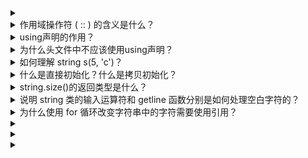 <details>
  <summary></summary>
  
  ```
  ```
</details>

<details>
  <summary>作用域操作符 ( :: ) 的含义是什么？</summary>
  
  ```
  编译器应该从左侧命名空间所示的作用域中寻找右侧那个名字。
  ```
</details>

<details>
  <summary>using声明的作用？</summary>
  
  ```
  使用using声明后就无须专门的前缀也能使用所需要的名字。
  ```
</details>

<details>
  <summary>为什么头文件中不应该使用using声明？</summary>
  
  ```
  using声明引入了命名空间内的一个成员。头文件的内容会拷贝到所有引用它的文件中去。
  
  如果头文件中有某个using声明，那么每个使用该头文件的文件都会有这个声明。如果有两个不同命名空间中的成员名是相同的，就会造成命名冲突。
  ```
</details>

<details>
  <summary>如何理解 string s(5, 'c')？</summary>
  
  ```
  string s(5, 'c') 的意思是初始化一为由连续5个字符'c'组成的字符串。
  ```
</details>

<details>
  <summary>什么是直接初始化？什么是拷贝初始化？</summary>
  
  ```
  拷贝初始化是使用等号(=)来初始化一个变量，编译器把右侧的初始值拷贝到新创建的对象中去。
  
  直接初始化是不使用等号的初始化。
  ```
</details>

<details>
  <summary>string.size()的返回类型是什么？</summary>
  
  ```
  string.size() 的返回类型是 size_type (size_t)。
  
  size_t 是 unsigned int 类型的别名。
  ```
</details>

<details>
  <summary>说明 string 类的输入运算符和 getline 函数分别是如何处理空白字符的？</summary>
  
  ```
  标准库 string 的输入运算符自动忽略字符串开头的空白 (包括空格符、换行符、制表符等)，从第一个真正的字符开始读起，直到于剑下一处空白为止。
  
  getline从给定的输入流中读取数据，直到遇到换行符为止，此时换行符也被读取进来，但是并不存储在最后的字符串中。而空白符也会被保留。
  ```
</details>

<details>
  <summary>为什么使用 for 循环改变字符串中的字符需要使用引用？</summary>
  
  ```
  引用相当于绑定到元素上，所以对引用的改变就是对元素的改变。
  
  而赋值只是将值拷贝给了一个新的变量，但并不能改变原来字符串中的值。
  ```
</details>

<details>
  <summary></summary>
  
  ```
  ```
</details>

<details>
  <summary></summary>
  
  ```
  ```
</details>

<details>
  <summary></summary>
  
  ```
  ```
</details>
